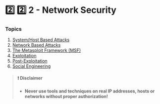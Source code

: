 # 2️⃣ 2️⃣ 2 - Network Security

### Topics

1. [System/Host Based Attacks](2.1/)
2. [Network Based Attacks](2.1-1/)
3. [The Metasploit Framework (MSF)](2.3/)
4. [Exploitation](2.4.md)
5. [Post-Exploitation](2.4-1/)
6. [Social Engineering](2.4-2.md)

> #### ❗ Disclaimer
>
> * **Never use tools and techniques on real IP addresses, hosts or networks without proper authorization!**
